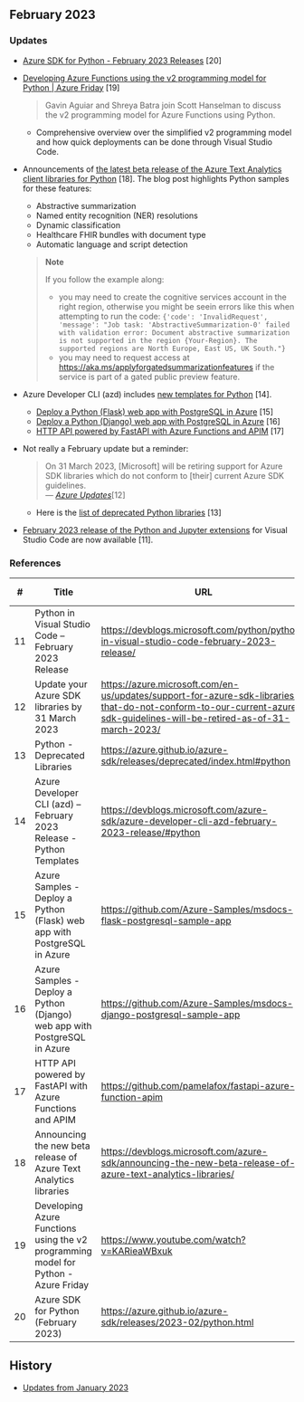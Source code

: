 ## February 2023

### Updates

- [Azure SDK for Python - February 2023 Releases](https://azure.github.io/azure-sdk/releases/2023-02/python.html) [20]

- [Developing Azure Functions using the v2 programming model for Python | Azure Friday](https://youtu.be/KARieaWBxuk) [19]
    > Gavin Aguiar and Shreya Batra join Scott Hanselman to discuss the v2 programming model for Azure Functions using Python.
    - Comprehensive overview over the simplified v2 programming model and how quick deployments can be done through Visual Studio Code.

- Announcements of [the latest beta release of the Azure Text Analytics client libraries for Python](https://devblogs.microsoft.com/azure-sdk/announcing-the-new-beta-release-of-azure-text-analytics-libraries/) [18]. The blog post highlights Python samples for these features:
    - Abstractive summarization
    - Named entity recognition (NER) resolutions
    - Dynamic classification
    - Healthcare FHIR bundles with document type
    - Automatic language and script detection

    
    > **Note**
    >
    > If you follow the example along:
    > - you may need to create the cognitive services account in the right region, otherwise you might be seein errors like this when attempting to run the code: `{'code': 'InvalidRequest', 'message': "Job task: 'AbstractiveSummarization-0' failed with validation error: Document abstractive summarization is not supported in the region {Your-Region}. The supported regions are North Europe, East US, UK South."}`
    > - you may need to request access at https://aka.ms/applyforgatedsummarizationfeatures if the service is part of a gated public preview feature.


- Azure Developer CLI (azd) includes [new templates for Python](https://devblogs.microsoft.com/azure-sdk/azure-developer-cli-azd-february-2023-release/#python) [14].
    - [Deploy a Python (Flask) web app with PostgreSQL in Azure](https://github.com/Azure-Samples/msdocs-flask-postgresql-sample-app) [15]
    - [Deploy a Python (Django) web app with PostgreSQL in Azure](https://github.com/Azure-Samples/msdocs-django-postgresql-sample-app) [16]
    - [HTTP API powered by FastAPI with Azure Functions and APIM](https://github.com/pamelafox/fastapi-azure-function-apim) [17]

- Not really a February update but a reminder:
    > On 31 March 2023, [Microsoft] will be retiring support for Azure SDK libraries which do not conform to [their] current Azure SDK guidelines.
    <br>&mdash; <cite>[Azure Updates](https://azure.microsoft.com/en-us/updates/support-for-azure-sdk-libraries-that-do-not-conform-to-our-current-azure-sdk-guidelines-will-be-retired-as-of-31-march-2023/)</cite>[12]
    - Here is the [list of deprecated Python libraries](https://azure.github.io/azure-sdk/releases/deprecated/index.html#python) [13]

- [February 2023 release of the Python and Jupyter extensions](https://devblogs.microsoft.com/python/python-in-visual-studio-code-february-2023-release/) for Visual Studio Code are now available [11].

### References

| # | Title | URL | Accessed-On |
| --- | --- | --- | --- | 
| 11 | Python in Visual Studio Code – February 2023 Release | https://devblogs.microsoft.com/python/python-in-visual-studio-code-february-2023-release/ | 2023-02-03 |
| 12 | Update your Azure SDK libraries by 31 March 2023 | https://azure.microsoft.com/en-us/updates/support-for-azure-sdk-libraries-that-do-not-conform-to-our-current-azure-sdk-guidelines-will-be-retired-as-of-31-march-2023/ | 2023-02-06 |
| 13 | Python - Deprecated Libraries | https://azure.github.io/azure-sdk/releases/deprecated/index.html#python | 2023-02-06 |
| 14 | Azure Developer CLI (azd) – February 2023 Release - Python Templates | https://devblogs.microsoft.com/azure-sdk/azure-developer-cli-azd-february-2023-release/#python | 2023-02-09 |
| 15 | Azure Samples - Deploy a Python (Flask) web app with PostgreSQL in Azure | https://github.com/Azure-Samples/msdocs-flask-postgresql-sample-app | 2023-02-09 |
| 16 | Azure Samples - Deploy a Python (Django) web app with PostgreSQL in Azure | https://github.com/Azure-Samples/msdocs-django-postgresql-sample-app | 2023-02-09 |
| 17 | HTTP API powered by FastAPI with Azure Functions and APIM | https://github.com/pamelafox/fastapi-azure-function-apim | 2023-02-09 |
| 18 | Announcing the new beta release of Azure Text Analytics libraries | https://devblogs.microsoft.com/azure-sdk/announcing-the-new-beta-release-of-azure-text-analytics-libraries/ | 2023-02-10 |
| 19 | Developing Azure Functions using the v2 programming model for Python - Azure Friday | https://www.youtube.com/watch?v=KARieaWBxuk | 2023-02-11 |
| 20 | Azure SDK for Python (February 2023) | https://azure.github.io/azure-sdk/releases/2023-02/python.html | 2023-02-14 |

## History

- [Updates from January 2023](2023-01.md)
